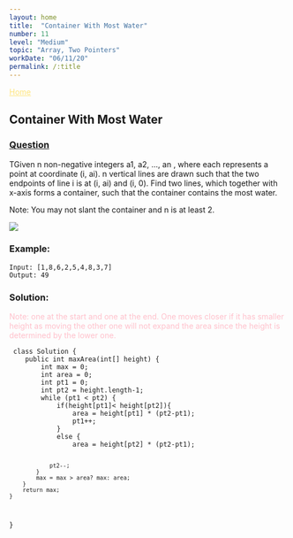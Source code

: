 ```yaml
---
layout: home
title:  "Container With Most Water"
number: 11
level: "Medium"
topic: "Array, Two Pointers"
workDate: "06/11/20"
permalink: /:title
---
```

<a  style="color:#ffe57c;float:top" href="{{site.baseurl}}/index.html">Home</a>
<h2>Container With Most Water</h2>

<h3 style="color:#ffe57c;"><a href="https://leetcode.com/problems/container-with-most-water/">Question</a></h3>


<p>TGiven n non-negative integers a1, a2, ..., an , where each represents a point at coordinate (i, ai). n vertical lines are drawn such that the two endpoints of line i is at (i, ai) and (i, 0). Find two lines, which together with x-axis forms a container, such that the container contains the most water.</p>

<p>Note: You may not slant the container and n is at least 2.</p>

<img src="{{site.baseurl}}/images/question_11.jpg">

<h3>Example:</h3>
<pre><code class="plaintext">Input: [1,8,6,2,5,4,8,3,7]
Output: 49
</code></pre>


<h3>Solution:</h3>
<p style="color: #ffc0cb">Note: one at the start and one at the end. One moves closer if it has smaller height as moving the other one will not expand the area since the height is determined by the lower one.</p>
<pre><code class="java"> class Solution {
    public int maxArea(int[] height) {
        int max = 0;
        int area = 0;
        int pt1 = 0;
        int pt2 = height.length-1;
        while (pt1 < pt2) {
            if(height[pt1]< height[pt2]){
                area = height[pt1] * (pt2-pt1);
                pt1++;
            }
            else {
                area = height[pt2] * (pt2-pt1);
                
                pt2--;
            }   
            max = max > area? max: area;
        }
        return max;
    }
}</code></pre>
